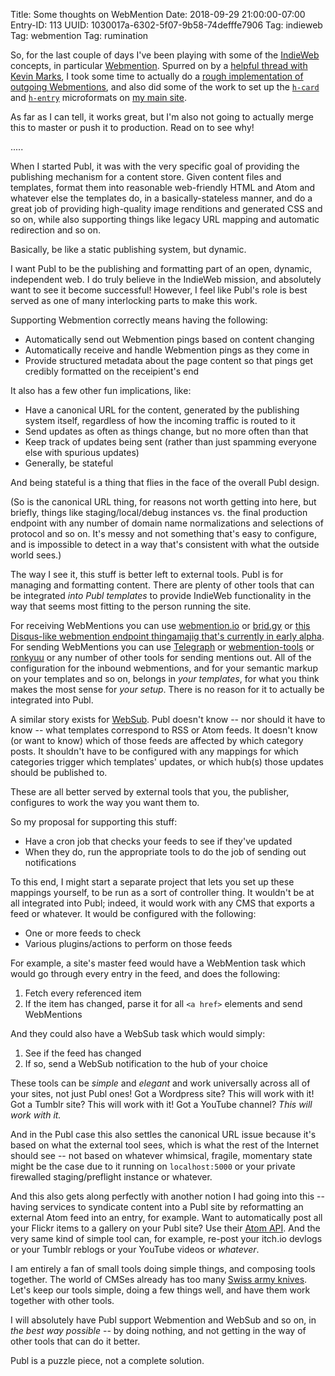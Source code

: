 Title: Some thoughts on WebMention
Date: 2018-09-29 21:00:00-07:00
Entry-ID: 113
UUID: 1030017a-6302-5f07-9b58-74defffe7906
Tag: indieweb
Tag: webmention
Tag: rumination

So, for the last couple of days I've been playing with some of the [IndieWeb](http://indieweb.org) concepts, in particular [Webmention](https://indieweb.org/Webmention). Spurred on by a [helpful thread with Kevin Marks](https://queer.party/@fluffy/100800119621478938), I took some time to actually do a [rough implementation of outgoing Webmentions](https://github.com/fluffy-critter/Publ/tree/feature/128-webmention), and also did some of the work to set up the [`h-card`](http://microformats.org/wiki/h-card) and [`h-entry`](http://microformats.org/wiki/h-entry) microformats on [my main site](http://beesbuzz.biz).

As far as I can tell, it works great, but I'm also not going to actually merge this to master or push it to production. Read on to see why!

.....

When I started Publ, it was with the very specific goal of providing the publishing mechanism for a content store. Given content files and templates, format them into reasonable web-friendly HTML and Atom and whatever else the templates do, in a basically-stateless manner, and do a great job of providing high-quality image renditions and generated CSS and so on, while also supporting things like legacy URL mapping and automatic redirection and so on.

Basically, be like a static publishing system, but dynamic.

I want Publ to be the publishing and formatting part of an open, dynamic, independent web. I do truly believe in the IndieWeb mission, and absolutely want to see it become successful! However, I feel like Publ's role is best served as one of many interlocking parts to make this work.

Supporting Webmention correctly means having the following:

* Automatically send out Webmention pings based on content changing
* Automatically receive and handle Webmention pings as they come in
* Provide structured metadata about the page content so that pings get credibly formatted on the receipient's end

It also has a few other fun implications, like:

* Have a canonical URL for the content, generated by the publishing system itself, regardless of how the incoming traffic is routed to it
* Send updates as often as things change, but no more often than that
* Keep track of updates being sent (rather than just spamming everyone else with spurious updates)
* Generally, be stateful

And being stateful is a thing that flies in the face of the overall Publ design.

(So is the canonical URL thing, for reasons not worth getting into here, but briefly, things like staging/local/debug instances vs. the final production endpoint with any number of domain name normalizations and selections of protocol and so on. It's messy and not something that's easy to configure, and is impossible to detect in a way that's consistent with what the outside world sees.)

The way I see it, this stuff is better left to external tools. Publ is for managing and formatting content. There are plenty of other tools that can be integrated *into Publ templates* to provide IndieWeb functionality in the way that seems most fitting to the person running the site.

For receiving WebMentions you can use [webmention.io](https://webmention.io) or [brid.gy](http://brid.gy) or [this Disqus-like webmention endpoint thingamajig that's currently in early alpha](http://webmention.herokuapp.com). For sending WebMentions you can use [Telegraph](https://telegraph.p3k.io) or [webmention-tools](https://github.com/vrypan/webmention-tools) or [ronkyuu](https://github.com/bear/ronkyuu) or any number of other tools for sending mentions out. All of the configuration for the inbound webmentions, and for your semantic markup on your templates and so on, belongs in *your templates*, for what you think makes the most sense for *your setup*. There is no reason for it to actually be integrated into Publ.

A similar story exists for [WebSub](https://www.w3.org/TR/websub/). Publ doesn't know -- nor should it have to know -- what templates correspond to RSS or Atom feeds. It doesn't know (or want to know) which of those feeds are affected by which category posts. It shouldn't have to be configured with any mappings for which categories trigger which templates' updates, or which hub(s) those updates should be published to.

These are all better served by external tools that you, the publisher, configures to work the way you want them to.

So my proposal for supporting this stuff:

* Have a cron job that checks your feeds to see if they've updated
* When they do, run the appropriate tools to do the job of sending out notifications

To this end, I might start a separate project that lets you set up these mappings yourself, to be run as a sort of controller thing. It wouldn't be at all integrated into Publ; indeed, it would work with any CMS that exports a feed or whatever. It would be configured with the following:

* One or more feeds to check
* Various plugins/actions to perform on those feeds

For example, a site's master feed would have a WebMention task which would go through every entry in the feed, and does the following:

1. Fetch every referenced item
2. If the item has changed, parse it for all `<a href>` elements and send WebMentions

And they could also have a WebSub task which would simply:

1. See if the feed has changed
2. If so, send a WebSub notification to the hub of your choice

These tools can be *simple* and *elegant* and work universally across all of your sites, not just Publ ones! Got a Wordpress site? This will work with it! Got a Tumblr site? This will work with it! Got a YouTube channel? *This will work with it.*

And in the Publ case this also settles the canonical URL issue because it's based on what the external tool sees, which is what the rest of the Internet should see -- not based on whatever whimsical, fragile, momentary state might be the case due to it running on `localhost:5000` or your private firewalled staging/preflight instance or whatever.

And this also gets along perfectly with another notion I had going into this -- having services to syndicate content into a Publ site by reformatting an external Atom feed into an entry, for example. Want to automatically post all your Flickr items to a gallery on your Publ site? Use their [Atom API](https://www.flickr.com/services/feeds/). And the very same kind of simple tool can, for example, re-post your itch.io devlogs or your Tumblr reblogs or your YouTube videos or *whatever*.

I am entirely a fan of small tools doing simple things, and composing tools together. The world of CMSes already has too many [Swiss army knives](https://amzn.to/2pKzIoK). Let's keep our tools simple, doing a few things well, and have them work together with other tools.

I will absolutely have Publ support Webmention and WebSub and so on, in *the best way possible* -- by doing nothing, and not getting in the way of other tools that can do it better.

Publ is a puzzle piece, not a complete solution.
